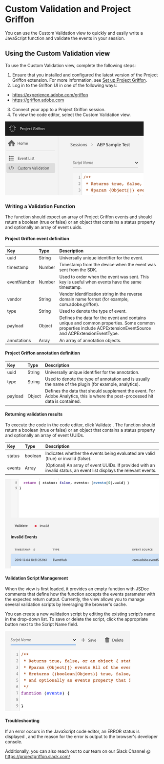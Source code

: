# Custom Validation and Project Griffon

You can use the Custom Validation view to quickly and easily write a JavaScript function and validate the events in your session.

## Using the Custom Validation view

To use the Custom Validation view, complete the following steps:

1. Ensure that you installed and configured the latest version of the Project Griffon extension. For more information, see  [Set up Project Griffon](../set-up-project-griffon.md).
2. Log in to the Griffon UI in one of the following ways:
  * https://experience.adobe.com/griffon
  * https://griffon.adobe.com
3. Connect your app to a Project Griffon session.
4. To view the code editor, select the Custom Validation view.

![](../../../.gitbook/assets/griffon-custom-validation-navigation.png)

### Writing a Validation Function

The function should expect an array of Project Griffon events and should return a boolean (true or false) or an object that contains a status property and optionally an array of event uuids.

#### Project Griffon event definition

| Key | Type | Description |
| :--- | :--- | :--- |
| uuid | String | Universally unique identifier for the event. |
| timestamp | Number | Timestamp from the device when the event was sent from the SDK. |
| eventNumber | Number | Used to order when the event was sent. This key is useful when events have the same timestamp. |
| vendor | String | Vendor identification string in the reverse domain name format (for example, com.adobe.griffon). |
| type | String | Used to denote the type of event. |
| payload | Object | Defines the data for the event and contains unique and common properties. Some common properties include ACPExtensionEventSource and ACPExtensionEventType. |
| annotations | Array | An array of annotation objects. |

#### Project Griffon annotation definition

| Key | Type | Description |
| :--- | :--- | :--- |
| uuid | String | Universally unique identifier for the annotation. |
| type | String | Used to denote the type of annotation and is usually the name of the plugin (for example, analytics). |
| payload | Object | Defines the data that should supplement the event. For Adobe Analytics, this is where the post-processed hit data is contained. |

#### Returning validation results

To execute the code in the code editor, click Validate . The function should return a boolean (true or false) or an object that contains a status property and optionally an array of event UUIDs.

| Key | Type | Description |
| :--- | :--- | :--- |
| status | boolean | Indicates whether the events being evaluated are valid (true) or invalid (false). |
| events | Array | (Optional) An array of event UUIDs. If provided with an invalid status, an event list displays the relevant events. |

![](../../../.gitbook/assets/griffon-custom-validation-invalid.png)

#### Validation Script Management

When the view is first loaded, it provides an empty function with JSDoc comments that define how the function accepts the events parameter with the expected return output. Currently, the view allows you to manage several validation scripts by leveraging the browser's cache.

You can create a new validation script by editing the existing script’s name in the drop-down list. To save or delete the script, click the appropriate button next to the Script Name field.

![](../../../.gitbook/assets/griffon-custom-validation-save.png)

#### Troubleshooting

If an error occurs in the JavaScript code editor, an ERROR status is displayed , and the reason for the error is output to the browser's developer console.

Additionally, you can also reach out to our team on our Slack Channel @ https://projectgriffon.slack.com/
